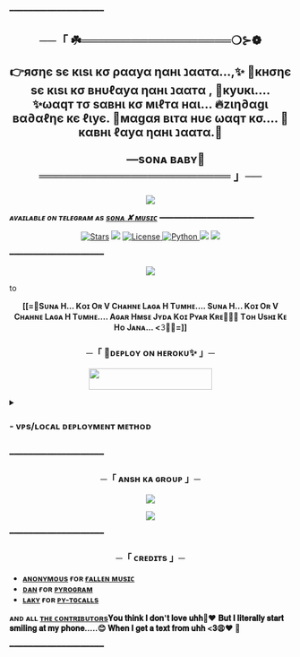━━━━━━━━━━━━━━━━━━━━

<h2 align="center">
    ──「 ☘️══════════════════❍⊱❁

👉яσηє ѕє кιѕι кσ ρααуα ηαнι נααтα...,✨
🌱кнσηє ѕє кιѕι кσ внυℓαуα ηαнι נααтα ,
🫰куυкι....
✨ωαqт тσ ѕαвнι кσ мιℓтα нαι...
🔥zιη∂αgι вα∂αℓηє кє ℓιує. 
💫мαgαя вιтα нυє ωαqт кσ....
🍭кαвнι ℓαуα ηαнι נααтα.🥺

           —sᴏɴᴀ ʙᴀʙʏ🫶
═══════════════════════ 」──
</h2>

<p align="center">
  <img src="https://telegra.ph/file/491d40f7a9f2062cbac85.jpg">
</p>

_**ᴀᴠᴀɪʟᴀʙʟᴇ ᴏɴ ᴛᴇʟᴇɢʀᴀᴍ ᴀs [sᴏɴᴀ ✘ ᴍᴜsɪᴄ](https://t.me/FallenMusicBot)**_
━━━━━━━━━━━━━━━━━━━━

<p align="center">
<a href="https://github.com/CuteBaccha/sona/stargazers"><img src="https://img.shields.io/github/stars/CuteBaccha/sona?color=black&logo=github&logoColor=black&style=for-the-badge" alt="Stars" /></a>
<a href="https://github.com/AnonymousX1025/FallenMusic/network/members"> <img src="https://img.shields.io/github/forks/CuteBaccha/sona?color=black&logo=github&logoColor=black&style=for-the-badge" /></a>
<a href="https://github.com/CuteBaccha/sona/blob/master/LICENSE"> <img src="https://img.shields.io/badge/License-MIT-blueviolet?style=for-the-badge" alt="License" /> </a>
<a href="https://www.python.org/"> <img src="https://img.shields.io/badge/Written%20in-Python-skyblue?style=for-the-badge&logo=python" alt="Python" /> </a>
<a href="https://pypi.org/project/Pyrogram/"> <img src="https://img.shields.io/pypi/v/pyrogram?color=white&label=pyrogram&logo=python&logoColor=blue&style=for-the-badge" /></a>
<a href="https://github.com/CuteBaccha/sona/commits/CuteBaccha/sona"><img src="https://img.shields.io/github/last-commit/CuteBaccha/aona?color=black&logo=github&logoColor=black&style=for-the-badge" /></a>
</p>

━━━━━━━━━━━━━━━━━━━━

<p align="center">
  <img src="https://telegra.ph/file/da87b269ac7e7eee24bcd.jpg">
</p>to

<p align="center">
<b>[[=🥺Sᴜɴᴀ H... 
     Kᴏɪ Oʀ V Cʜᴀʜɴᴇ Lᴀɢᴀ H Tᴜᴍʜᴇ.... 
Sᴜɴᴀ H... 
     Kᴏɪ Oʀ V Cʜᴀʜɴᴇ Lᴀɢᴀ H Tᴜᴍʜᴇ.... 
Aɢᴀʀ Hᴍsᴇ Jʏᴅᴀ Kᴏɪ Pʏᴀʀ Kʀᴇ🫶🥀💫
Tᴏʜ Usʜɪ Kᴇ Hᴏ Jᴀɴᴀ... <𝟹🙂💔=]]
</b>
</p>

<h3 align="center">
    ─「 🎉ᴅᴇᴩʟᴏʏ ᴏɴ ʜᴇʀᴏᴋᴜ✨ 」─
</h3>

<p align="center"><a href="https://dashboard.heroku.com/new?template=https://github.com/AnonymousX1025/FallenMusic"> <img src="https://img.shields.io/badge/Deploy%20On%20Heroku-black?style=for-the-badge&logo=heroku" width="220" height="38.45"/></a></p>

<details>
<summary><h3>
- <b> ᴠᴘs/ʟᴏᴄᴀʟ ᴅᴇᴘʟᴏʏᴍᴇɴᴛ ᴍᴇᴛʜᴏᴅ </b>
</h3></summary>

- Get your [Necessary Variables](https://github.com/CuteBaccha/sona/blob/master/sample.env)
- Upgrade and Update by :
`sudo apt-get update && sudo apt-get upgrade -y`
- Install required packages by :
`sudo apt-get install python3-pip ffmpeg -y`
- Install pip by :
`sudo pip3 install -U pip`
- Install node by :
`curl -fssL https://deb.nodesource.com/setup_18.x | sudo -E bash - && sudo apt-get install nodejs -y && npm i -g npm`
- Clone the repository by :
`git clone https://github.com/CuteBaccha/sona && cd sona`
- Install requirements by :
`pip3 install -U -r requirements.txt`
- Fill your variables in the env by :
`vi sample.env`<br>
Press `I` on the keyboard for editing env<br>
Press `Ctrl+C` when you're done with editing env and `:wq` to save the env<br>
- Rename the env file by :
`mv sample.env .env`
- Install tmux to keep running your bot when you close the terminal by :
`sudo apt install tmux && tmux`
- Finally run the bot by :
`bash fallen`
- For getting out from tmux session<br>
Press `Ctrl+b` and then `d`

<p align="center">
  <img src="https://telegra.ph/file/5081730e52145378eb3b8.jpg">
</p>

</details>

━━━━━━━━━━━━━━━━━━━━
<h3 align="center">
    ─「 ᴀɴsʜ ᴋᴀ ɢʀᴏᴜᴘ 」─
</h3>

<p align="center">
<a href="https://telegram.me/ISHQ00_I"><img src="https://img.shields.io/badge/-Support%20Group-blue.svg?style=for-the-badge&logo=Telegram"></a>
</p>
<p align="center">
<a href="https://telegram.me/XD_CUTETY"><img src="https://img.shields.io/badge/-Support%20Channel-blue.svg?style=for-the-badge&logo=Telegram"></a>
</p>

━━━━━━━━━━━━━━━━━━━━

<h3 align="center">
    ─「 ᴄʀᴇᴅɪᴛs 」─
</h3>

- <b>[ᴀɴᴏɴʏᴍᴏᴜs](https://github.com/CuteBaccha)  ғᴏʀ  [ғᴀʟʟᴇɴ ᴍᴜsɪᴄ](https://github.com/CuteBaccha/sona) </b>
- <b>[ᴅᴀɴ](https://github.com/delivrance)  ғᴏʀ  [ᴘʏʀᴏɢʀᴀᴍ](https://github.com/pyrogram/pyrogram) </b>
- <b>[ʟᴀᴋʏ](https://github.com/Laky-64)  ғᴏʀ  [ᴘʏ-ᴛɢᴄᴀʟʟs](https://github.com/pytgcalls/pytgcalls) </b>

<b>ᴀɴᴅ ᴀʟʟ [ᴛʜᴇ ᴄᴏɴᴛʀɪʙᴜᴛᴏʀs](https://github.com/CuteBaccha/sona/graphs/contributors)𝐘𝐨𝐮 𝐭𝐡𝐢𝐧𝐤 𝐈 𝐝𝐨𝐧'𝐭 𝐥𝐨𝐯𝐞 𝐮𝐡𝐡🥺❤
                    𝐁𝐮𝐭 
      𝐈 𝐥𝐢𝐭𝐞𝐫𝐚𝐥𝐥𝐲 𝐬𝐭𝐚𝐫𝐭 𝐬𝐦𝐢𝐥𝐢𝐧𝐠 𝐚𝐭 𝐦𝐲 𝐩𝐡𝐨𝐧𝐞.....😊
𝐖𝐡𝐞𝐧 𝐈 𝐠𝐞𝐭 𝐚 𝐭𝐞𝐱𝐭 𝐟𝐫𝐨𝐦 𝐮𝐡𝐡 <𝟑😩❤  🖤 </b>

━━━━━━━━━━━━━━━━━━━━
